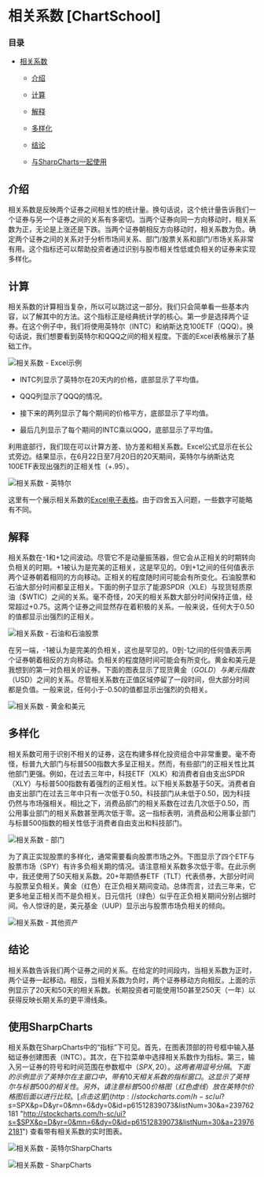 # 相关系数 [ChartSchool]

### 目录

+   [相关系数](#correlation_coefficient)

    +   [介绍](#introduction)

    +   [计算](#calculation)

    +   [解释](#interpretation)

    +   [多样化](#diversification)

    +   [结论](#conclusions)

    +   [与SharpCharts一起使用](#using_with_sharpcharts)

## 介绍

相关系数是反映两个证券之间相关性的统计量。换句话说，这个统计量告诉我们一个证券与另一个证券之间的关系有多密切。当两个证券向同一方向移动时，相关系数为正，无论是上涨还是下跌。当两个证券朝相反方向移动时，相关系数为负。确定两个证券之间的关系对于分析市场间关系、部门/股票关系和部门/市场关系非常有用。这个指标还可以帮助投资者通过识别与股市相关性低或负相关的证券来实现多样化。

## 计算

相关系数的计算相当复杂，所以可以跳过这一部分。我们只会简单看一些基本内容，以了解其中的方法。这个指标正是经典统计学的核心。第一步是选择两个证券。在这个例子中，我们将使用英特尔（INTC）和纳斯达克100ETF（QQQ）。换句话说，我们想要看到英特尔和QQQ之间的相关程度。下面的Excel表格展示了基础工作。

![相关系数 - Excel示例](img/77af7d6083199f02f34a7774a33c9762.jpg "相关系数 - Excel示例")

+   INTC列显示了英特尔在20天内的价格，底部显示了平均值。

+   QQQ列显示了QQQ的情况。

+   接下来的两列显示了每个期间的价格平方，底部显示了平均值。

+   最后几列显示了每个期间的INTC乘以QQQ，底部显示了平均值。

利用底部行，我们现在可以计算方差、协方差和相关系数。Excel公式显示在长公式旁边。结果显示，在6月22日至7月20日的20天期间，英特尔与纳斯达克100ETF表现出强烈的正相关性（+.95）。

![相关系数 - 英特尔](img/5d49358a0e02c4ac44fcaf0d4cdc14b8.jpg "相关系数 - 英特尔")

这里有一个展示相关系数的[Excel电子表格](/school/lib/exe/fetch.php?media=chart_school:technical_indicators_and_overlays:correlation_coeffici:cs-corrcoef.xls "chart_school:technical_indicators_and_overlays:correlation_coeffici:cs-corrcoef.xls (25 KB)")。由于四舍五入问题，一些数字可能略有不同。

## 解释

相关系数在-1和+1之间波动。尽管它不是动量振荡器，但它会从正相关的时期转向负相关的时期。+1被认为是完美的正相关，这是罕见的。0到+1之间的任何值表示两个证券朝着相同的方向移动。正相关的程度随时间可能会有所变化。石油股票和石油大部分时间都呈正相关。下面的例子显示了能源SPDR（XLE）与现货轻质原油（$WTIC）之间的关系。毫不奇怪，20天的相关系数大部分时间保持正值，经常超过+0.75。这两个证券之间显然存在着积极的关系。一般来说，任何大于0.50的值都显示出强烈的正相关。

![相关系数 - 石油和石油股票](img/b689c4126d59a296b4105f90068e9f98.jpg "相关系数 - 石油和石油股票")

在另一端，-1被认为是完美的负相关，这也是罕见的。0到-1之间的任何值表示两个证券朝着相反的方向移动。负相关的程度随时间可能会有所变化。黄金和美元是我想到的第一对负相关的证券。下面的图表显示了现货黄金（$GOLD）与美元指数（$USD）之间的关系。尽管相关系数在正值区域停留了一段时间，但大部分时间都是负值。一般来说，任何小于-0.50的值都显示出强烈的负相关。

![相关系数 - 黄金和美元](img/30b24667d3b93e41ffc9e418660a064f.jpg "相关系数 - 黄金和美元")

## 多样化

相关系数可用于识别不相关的证券，这在构建多样化投资组合中非常重要。毫不奇怪，标普九大部门与标普500指数大多呈正相关。然而，有些部门的正相关性比其他部门更强。例如，在过去三年中，科技ETF（XLK）和消费者自由支出SPDR（XLY）与标普500指数有着强烈的正相关性。以下相关系数基于50天。消费者自由支出部门在过去三年中只有一次低于0.50。科技部门从未低于0.50，因为科技仍然与市场强相关。相比之下，消费品部门的相关系数在过去几次低于0.50，而公用事业部门的相关系数甚至两次低于零。这一指标表明，消费品和公用事业部门与标普500指数的相关性低于消费者自由支出和科技部门。

![相关系数 - 部门](img/05549c34a02e0df590bd58513dfa665b.jpg "相关系数 - 部门")

为了真正实现股票的多样化，通常需要看向股票市场之外。下图显示了四个ETF与股票市场（SPY）有许多负相关期的情况。请注意相关系数多次低于零。在此示例中，我还使用了50天相关系数。20+年期债券ETF（TLT）代表债券，大部分时间与股票呈负相关。黄金（红色）在正负相关期间变动。总体而言，过去三年来，它更多地呈正相关而不是负相关。日元信托（绿色）似乎在正负相关期间分别占据时间。令人惊讶的是，美元基金（UUP）显示出与股票市场负相关的倾向。

![相关系数 - 其他资产](img/6b1d5a2cfae43db56646757cf0a11988.jpg "相关系数 - 其他资产")

## 结论

相关系数告诉我们两个证券之间的关系。在给定的时间段内，当相关系数为正时，两个证券一起移动。相反，当相关系数为负时，两个证券移动方向相反。上面的示例显示了20天和50天的相关系数。长期投资者可能使用150甚至250天（一年）以获得反映长期关系的更平滑线条。

## 使用SharpCharts

相关系数在SharpCharts中的“指标”下可见。首先，在图表顶部的符号框中输入基础证券创建图表（INTC）。其次，在下拉菜单中选择相关系数作为指标。第三，输入另一证券的符号和时间范围在参数框中（$SPX,20）。这两者用逗号分隔。下面的示例显示了英特尔在主窗口中，带有10天相关系数的指标窗口。这显示了英特尔与标普500的相关性。另外，请注意标普500价格图（红色虚线）放在英特尔价格图后面以进行比较。[点击这里](http://stockcharts.com/h-sc/ui?s=$SPX&p=D&yr=0&mn=6&dy=0&id=p61512839073&listNum=30&a=239762181 "http://stockcharts.com/h-sc/ui?s=$SPX&p=D&yr=0&mn=6&dy=0&id=p61512839073&listNum=30&a=239762181") 查看带有相关系数的实时图表。

![相关系数 - 英特尔SharpCharts](img/51c5ab73134bcf509d6ee450828be753.jpg "相关系数 - 英特尔SharpCharts")

![相关系数 - SharpCharts](img/77da97cb5e6fe5079347dda736b8f9e4.jpg "相关系数 - SharpCharts")
